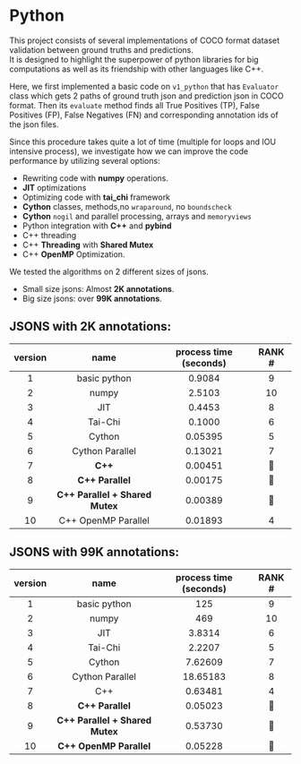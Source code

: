 # Python

This project consists of several implementations of COCO format dataset validation
between ground truths and predictions.\
It is designed to highlight the superpower of python libraries for big
computations as well as its friendship with other languages like C++.

Here, we first implemented a basic code on `v1_python` that has `Evaluator` class which
gets 2 paths of ground truth json and prediction json in COCO format. Then its `evaluate`
method finds all True Positives (TP), False Positives (FP), False Negatives (FN) and
corresponding annotation ids of the json files.

Since this procedure takes quite a lot of time (multiple for loops and IOU intensive
process), we investigate how we can improve the code performance by utilizing several
options:

- Rewriting code with **numpy** operations.
- **JIT** optimizations
- Optimizing code with **tai_chi** framework
- **Cython** classes, methods,no `wraparound`, no `boundscheck`
- **Cython** `nogil` and parallel processing, arrays and `memoryviews`
- Python integration with **C++** and **pybind**
- C++ threading
- C++ **Threading** with **Shared Mutex**
- C++ **OpenMP** Optimization.

We tested the algorithms on 2 different sizes of jsons.

- Small size jsons: Almost **2K annotations**.
- Big size jsons: over **99K annotations**.

## JSONS with 2K annotations:

| version |              name               | process time (seconds) |      RANK #       |
|:-------:|:-------------------------------:|:----------------------:|:-----------------:|
|    1    |          basic python           |         0.9084         |         9         |
|    2    |              numpy              |         2.5103         |        10         |
|    3    |               JIT               |         0.4453         |         8         |
|    4    |             Tai-Chi             |         0.1000         |         6         |
|    5    |             Cython              |        0.05395         |         5         |
|    6    |         Cython Parallel         |        0.13021         |         7         |
|    7    |             **C++**             |        0.00451         | :3rd_place_medal: |
|    8    |        **C++ Parallel**         |        0.00175         | :1st_place_medal: |
|    9    | **C++ Parallel + Shared Mutex** |        0.00389         | :2nd_place_medal: |
|   10    |       C++ OpenMP Parallel       |        0.01893         |         4         |

## JSONS with 99K annotations:

| version |            name             | process time (seconds) |      RANK #       |
|:-------:|:---------------------------:|:----------------------:|:-----------------:|
|    1    |        basic python         |          125           |         9         |
|    2    |            numpy            |          469           |        10         |
|    3    |             JIT             |         3.8314         |         6         |
|    4    |           Tai-Chi           |         2.2207         |         5         |
|    5    |           Cython            |        7.62609         |         7         |
|    6    |       Cython Parallel       |        18.65183        |         8         |
|    7    |             C++             |        0.63481         |         4         |
|    8    |        **C++ Parallel**         |        0.05023         | :1st_place_medal: |
|    9    | **C++ Parallel + Shared Mutex** |        0.53730         | :3rd_place_medal: |
|   10    |     **C++ OpenMP Parallel**     |        0.05228         | :2nd_place_medal: |

